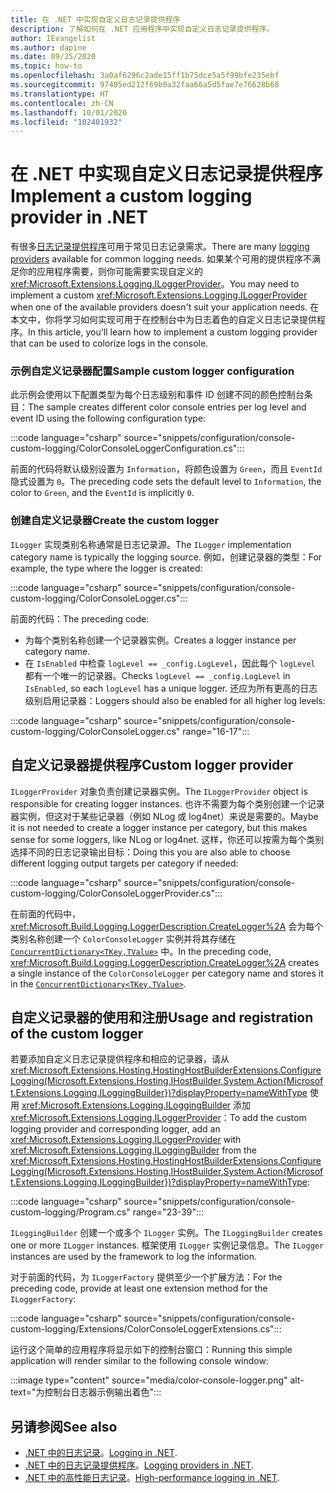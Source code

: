 ```yaml
---
title: 在 .NET 中实现自定义日志记录提供程序
description: 了解如何在 .NET 应用程序中实现自定义日志记录提供程序。
author: IEvangelist
ms.author: dapine
ms.date: 09/25/2020
ms.topic: how-to
ms.openlocfilehash: 3a0af6296c2ade15ff1b75dce5a5f99bfe235ebf
ms.sourcegitcommit: 97405ed212f69b0a32faa66a5d5fae7e76628b68
ms.translationtype: HT
ms.contentlocale: zh-CN
ms.lasthandoff: 10/01/2020
ms.locfileid: "102401932"
---
```

# <a name="implement-a-custom-logging-provider-in-net"></a><span data-ttu-id="41810-103">在 .NET 中实现自定义日志记录提供程序</span><span class="sxs-lookup"><span data-stu-id="41810-103">Implement a custom logging provider in .NET</span></span>

<span data-ttu-id="41810-104">有很多[日志记录提供程序](logging-providers.md)可用于常见日志记录需求。</span><span class="sxs-lookup"><span data-stu-id="41810-104">There are many [logging providers](logging-providers.md) available for common logging needs.</span></span> <span data-ttu-id="41810-105">如果某个可用的提供程序不满足你的应用程序需要，则你可能需要实现自定义的 <xref:Microsoft.Extensions.Logging.ILoggerProvider>。</span><span class="sxs-lookup"><span data-stu-id="41810-105">You may need to implement a custom <xref:Microsoft.Extensions.Logging.ILoggerProvider> when one of the available providers doesn't suit your application needs.</span></span> <span data-ttu-id="41810-106">在本文中，你将学习如何实现可用于在控制台中为日志着色的自定义日志记录提供程序。</span><span class="sxs-lookup"><span data-stu-id="41810-106">In this article, you'll learn how to implement a custom logging provider that can be used to colorize logs in the console.</span></span>

### <a name="sample-custom-logger-configuration"></a><span data-ttu-id="41810-107">示例自定义记录器配置</span><span class="sxs-lookup"><span data-stu-id="41810-107">Sample custom logger configuration</span></span>

<span data-ttu-id="41810-108">此示例会使用以下配置类型为每个日志级别和事件 ID 创建不同的颜色控制台条目：</span><span class="sxs-lookup"><span data-stu-id="41810-108">The sample creates different color console entries per log level and event ID using the following configuration type:</span></span>

:::code language="csharp" source="snippets/configuration/console-custom-logging/ColorConsoleLoggerConfiguration.cs":::

<span data-ttu-id="41810-109">前面的代码将默认级别设置为 `Information`，将颜色设置为 `Green`，而且 `EventId` 隐式设置为 `0`。</span><span class="sxs-lookup"><span data-stu-id="41810-109">The preceding code sets the default level to `Information`, the color to `Green`, and the `EventId` is implicitly `0`.</span></span>

### <a name="create-the-custom-logger"></a><span data-ttu-id="41810-110">创建自定义记录器</span><span class="sxs-lookup"><span data-stu-id="41810-110">Create the custom logger</span></span>

<span data-ttu-id="41810-111">`ILogger` 实现类别名称通常是日志记录源。</span><span class="sxs-lookup"><span data-stu-id="41810-111">The `ILogger` implementation category name is typically the logging source.</span></span> <span data-ttu-id="41810-112">例如，创建记录器的类型：</span><span class="sxs-lookup"><span data-stu-id="41810-112">For example, the type where the logger is created:</span></span>

:::code language="csharp" source="snippets/configuration/console-custom-logging/ColorConsoleLogger.cs":::

<span data-ttu-id="41810-113">前面的代码：</span><span class="sxs-lookup"><span data-stu-id="41810-113">The preceding code:</span></span>

- <span data-ttu-id="41810-114">为每个类别名称创建一个记录器实例。</span><span class="sxs-lookup"><span data-stu-id="41810-114">Creates a logger instance per category name.</span></span>
- <span data-ttu-id="41810-115">在 `IsEnabled` 中检查 `logLevel == _config.LogLevel`，因此每个 `logLevel` 都有一个唯一的记录器。</span><span class="sxs-lookup"><span data-stu-id="41810-115">Checks `logLevel == _config.LogLevel` in `IsEnabled`, so each `logLevel` has a unique logger.</span></span> <span data-ttu-id="41810-116">还应为所有更高的日志级别启用记录器：</span><span class="sxs-lookup"><span data-stu-id="41810-116">Loggers should also be enabled for all higher log levels:</span></span>

:::code language="csharp" source="snippets/configuration/console-custom-logging/ColorConsoleLogger.cs" range="16-17":::

## <a name="custom-logger-provider"></a><span data-ttu-id="41810-117">自定义记录器提供程序</span><span class="sxs-lookup"><span data-stu-id="41810-117">Custom logger provider</span></span>

<span data-ttu-id="41810-118">`ILoggerProvider` 对象负责创建记录器实例。</span><span class="sxs-lookup"><span data-stu-id="41810-118">The `ILoggerProvider` object is responsible for creating logger instances.</span></span> <span data-ttu-id="41810-119">也许不需要为每个类别创建一个记录器实例，但这对于某些记录器（例如 NLog 或 log4net）来说是需要的。</span><span class="sxs-lookup"><span data-stu-id="41810-119">Maybe it is not needed to create a logger instance per category, but this makes sense for some loggers, like NLog or log4net.</span></span> <span data-ttu-id="41810-120">这样，你还可以按需为每个类别选择不同的日志记录输出目标：</span><span class="sxs-lookup"><span data-stu-id="41810-120">Doing this you are also able to choose different logging output targets per category if needed:</span></span>

:::code language="csharp" source="snippets/configuration/console-custom-logging/ColorConsoleLoggerProvider.cs":::

<span data-ttu-id="41810-121">在前面的代码中，<xref:Microsoft.Build.Logging.LoggerDescription.CreateLogger%2A> 会为每个类别名称创建一个 `ColorConsoleLogger` 实例并将其存储在 [`ConcurrentDictionary<TKey,TValue>`](/dotnet/api/system.collections.concurrent.concurrentdictionary-2) 中。</span><span class="sxs-lookup"><span data-stu-id="41810-121">In the preceding code, <xref:Microsoft.Build.Logging.LoggerDescription.CreateLogger%2A> creates a single instance of the `ColorConsoleLogger` per category name and stores it in the [`ConcurrentDictionary<TKey,TValue>`](/dotnet/api/system.collections.concurrent.concurrentdictionary-2).</span></span>

## <a name="usage-and-registration-of-the-custom-logger"></a><span data-ttu-id="41810-122">自定义记录器的使用和注册</span><span class="sxs-lookup"><span data-stu-id="41810-122">Usage and registration of the custom logger</span></span>

<span data-ttu-id="41810-123">若要添加自定义日志记录提供程序和相应的记录器，请从 <xref:Microsoft.Extensions.Hosting.HostingHostBuilderExtensions.ConfigureLogging(Microsoft.Extensions.Hosting.IHostBuilder,System.Action{Microsoft.Extensions.Logging.ILoggingBuilder})?displayProperty=nameWithType> 使用 <xref:Microsoft.Extensions.Logging.ILoggingBuilder> 添加 <xref:Microsoft.Extensions.Logging.ILoggerProvider>：</span><span class="sxs-lookup"><span data-stu-id="41810-123">To add the custom logging provider and corresponding logger, add an <xref:Microsoft.Extensions.Logging.ILoggerProvider> with <xref:Microsoft.Extensions.Logging.ILoggingBuilder> from the <xref:Microsoft.Extensions.Hosting.HostingHostBuilderExtensions.ConfigureLogging(Microsoft.Extensions.Hosting.IHostBuilder,System.Action{Microsoft.Extensions.Logging.ILoggingBuilder})?displayProperty=nameWithType>:</span></span>

:::code language="csharp" source="snippets/configuration/console-custom-logging/Program.cs" range="23-39":::

<span data-ttu-id="41810-124">`ILoggingBuilder` 创建一个或多个 `ILogger` 实例。</span><span class="sxs-lookup"><span data-stu-id="41810-124">The `ILoggingBuilder` creates one or more `ILogger` instances.</span></span> <span data-ttu-id="41810-125">框架使用 `ILogger` 实例记录信息。</span><span class="sxs-lookup"><span data-stu-id="41810-125">The `ILogger` instances are used by the framework to log the information.</span></span>

<span data-ttu-id="41810-126">对于前面的代码，为 `ILoggerFactory` 提供至少一个扩展方法：</span><span class="sxs-lookup"><span data-stu-id="41810-126">For the preceding code, provide at least one extension method for the `ILoggerFactory`:</span></span>

:::code language="csharp" source="snippets/configuration/console-custom-logging/Extensions/ColorConsoleLoggerExtensions.cs":::

<span data-ttu-id="41810-127">运行这个简单的应用程序将显示如下的控制台窗口：</span><span class="sxs-lookup"><span data-stu-id="41810-127">Running this simple application will render similar to the following console window:</span></span>

:::image type="content" source="media/color-console-logger.png" alt-text="为控制台日志器示例输出着色":::

## <a name="see-also"></a><span data-ttu-id="41810-129">另请参阅</span><span class="sxs-lookup"><span data-stu-id="41810-129">See also</span></span>

- <span data-ttu-id="41810-130">[.NET 中的日志记录](logging.md)。</span><span class="sxs-lookup"><span data-stu-id="41810-130">[Logging in .NET](logging.md).</span></span>
- <span data-ttu-id="41810-131">[.NET 中的日志记录提供程序](logging-providers.md)。</span><span class="sxs-lookup"><span data-stu-id="41810-131">[Logging providers in .NET](logging-providers.md).</span></span>
- <span data-ttu-id="41810-132">[.NET 中的高性能日志记录](high-performance-logging.md)。</span><span class="sxs-lookup"><span data-stu-id="41810-132">[High-performance logging in .NET](high-performance-logging.md).</span></span>

